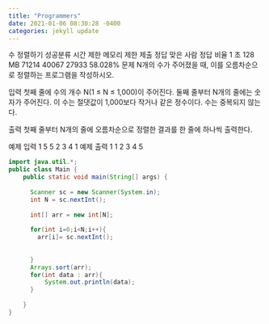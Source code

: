 ```yaml
---
title: "Programmers"
date: 2021-01-06 08:30:28 -0400
categories: jekyll update
---
```

수 정렬하기 성공분류
시간 제한	메모리 제한	제출	정답	맞은 사람	정답 비율
1 초	128 MB	71214	40067	27933	58.028%
문제
N개의 수가 주어졌을 때, 이를 오름차순으로 정렬하는 프로그램을 작성하시오.

입력
첫째 줄에 수의 개수 N(1 ≤ N ≤ 1,000)이 주어진다. 둘째 줄부터 N개의 줄에는 숫자가 주어진다. 이 수는 절댓값이 1,000보다 작거나 같은 정수이다. 수는 중복되지 않는다.

출력
첫째 줄부터 N개의 줄에 오름차순으로 정렬한 결과를 한 줄에 하나씩 출력한다.







예제 입력 1 
5
5
2
3
4
1
예제 출력 1 
1
2
3
4
5
```java
import java.util.*;
public class Main {
    public static void main(String[] args) {
      
      Scanner sc = new Scanner(System.in);
      int N = sc.nextInt();
    
      int[] arr = new int[N];
  
      for(int i=0;i<N;i++){
        arr[i]= sc.nextInt();
      
        
      }
      Arrays.sort(arr);
      for(int data : arr){
          System.out.println(data);
      }
        
    }
}

```
